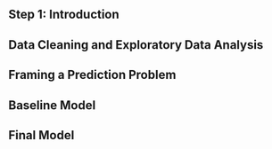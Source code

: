## Step 1: Introduction
## Data Cleaning and Exploratory Data Analysis
## Framing a Prediction Problem
## Baseline Model
## Final Model
